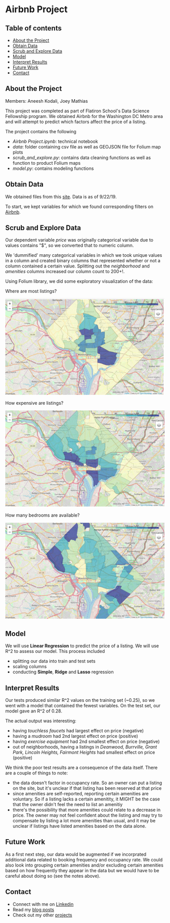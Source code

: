 # Airbnb Project

## Table of contents

* [About the Project](#about-the-project)
* [Obtain Data](#obtain-data)
* [Scrub and Explore Data](#scrub-and-explore-data)
* [Model](#model)
* [Interpret Results](#interpret-results)
* [Future Work](#future-work)
* [Contact](#contact)


## About the Project

Members: Aneesh Kodali, Joey Mathias

This project was completed as part of Flatiron School's Data Science Fellowship program. We obtained Airbnb for the Washington DC Metro area and will attempt to predict which factors affect the price of a listing.

The project contains the following
- *Airbnb Project.ipynb*: technical notebook
- *data*: folder containing csv file as well as GEOJSON file for Folium map plots
- *scrub_and_explore.py*: contains data cleaning functions as well as function to product Folium maps
- *model.py*: contains modeling functions


## Obtain Data

We obtained files from this [site](http://insideairbnb.com/get-the-data.html). Data is as of 9/22/19.

To start, we kept variables for which we found corresponding filters on [Airbnb](img/data.png).


## Scrub and Explore Data

Our dependent variable *price* was originally categorical variable due to values contains "$", so we converted that to numeric column.

We 'dummified' many categorical variables in which we took unique values in a column and created binary columns that represented whether or not a column contained a certain value. Splitting out the *neighborhood* and *amenities* columns increased our column count to 200+!.

Using Folium library, we did some exploratory visualization of the data:

Where are most listings?

![Number of Listings](img/ExploreDataNumListings.png)

How expensive are listings?

![Listings Price](img/ExploreDataMedianPrice.png)

How many bedrooms are available?

![Number of Bedrooms](img/ExploreDataNumBedrooms.png)


## Model

We will use **Linear Regression** to predict the price of a listing. We will use R^2 to assess our model. This process included
- splitting our data into train and test sets
- scaling columns
- conducting **Simple**, **Ridge** and **Lasso** regression


## Interpret Results

Our tests produced similar R^2 values on the training set (~0.25), so we went with a model that contained the fewest variables. On the test set, our model gave an R^2 of 0.28. 

The actual output was interesting:
- having *touchless faucets* had largest effect on price (negative)
- having a *mudroom* had 2nd largest effect on price (positive)
- having *exercise equipment* had 2nd smallest effect on price (negative)
- out of neighborhoods, having a listings in *Deanwood, Burrville, Grant Park, Lincoln Heights, Fairmont Heights* had smallest effect on price (positive)

We think the poor test results are a consequence of the data itself. There are a couple of things to note:
- the data doesn't factor in occupancy rate. So an owner can put a listing on the site, but it's unclear if that listing has been reserved at that price
- since amenities are self-reported, reporting certain amenities are voluntary. So if a listing lacks a certain amenitity, it MIGHT be the case that the owner didn't feel the need to list an amenitiy
- there's the possibility that more amenities could relate to a decrease in price. The owner may not feel confident about the listing and may try to compensate by listing a lot more amenities than usual, and it may be unclear if listings have listed amenities based on the data alone.


## Future Work

As a first next step, our data would be augmented if we incorprated additional data related to booking frequency and occupancy rate. We could also look into grouping certain amenities and/or excluding certain amenities based on how frequently they appear in the data but we would have to be careful about doing so (see the notes above).

## Contact

- Connect with me on [Linkedin](https://www.linkedin.com/in/aneeshkodali)
- Read my [blog posts](https://medium.com/@aneesh.kodali)
- Check out my other [projects](https://github.com/aneeshkodali)